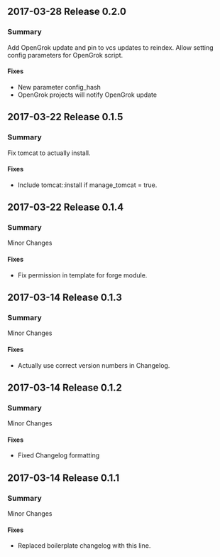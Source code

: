 ## 2017-03-28 Release 0.2.0
### Summary
Add OpenGrok update and pin to vcs updates to reindex.
Allow setting config parameters for OpenGrok script.
#### Fixes
- New parameter config_hash
- OpenGrok projects will notify OpenGrok update

## 2017-03-22 Release 0.1.5
### Summary
Fix tomcat to actually install.
#### Fixes
- Include tomcat::install if manage_tomcat = true.

## 2017-03-22 Release 0.1.4
### Summary
Minor Changes
#### Fixes
- Fix permission in template for forge module.

## 2017-03-14 Release 0.1.3
### Summary
Minor Changes
#### Fixes
- Actually use correct version numbers in Changelog.

## 2017-03-14 Release 0.1.2
### Summary
Minor Changes
#### Fixes
- Fixed Changelog formatting

## 2017-03-14 Release 0.1.1
### Summary
Minor Changes
#### Fixes
- Replaced boilerplate changelog with this line.

